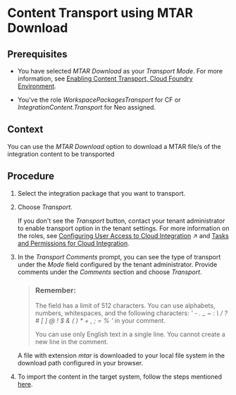 <!-- loioc111710329174ab69127eb76b18d7c2c -->

# Content Transport using MTAR Download



<a name="loioc111710329174ab69127eb76b18d7c2c__prereq_wnj_stw_rcb"/>

## Prerequisites

-   You have selected *MTAR Download* as your *Transport Mode*. For more information, see [Enabling Content Transport, Cloud Foundry Environment](enabling-content-transport-cloud-foundry-environment-452c677.md).

-   You've the role *WorkspacePackagesTransport* for CF or *IntegrationContent.Transport* for Neo assigned.




## Context

You can use the *MTAR Download* option to download a MTAR file/s of the integration content to be transported



<a name="loioc111710329174ab69127eb76b18d7c2c__steps_rm3_3qm_1bb"/>

## Procedure

1.  Select the integration package that you want to transport.

2.  Choose *Transport*.

    If you don't see the *Transport* button, contact your tenant administrator to enable transport option in the tenant settings. For more information on the roles, see [Configuring User Access to Cloud Integration](https://help.sap.com/viewer/368c481cd6954bdfa5d0435479fd4eaf/Cloud/en-US/ed6033b2eabe4a64a20cce1e6076bacf.html "Create and modify application roles and assign users to these roles.") :arrow_upper_right: and [Tasks and Permissions for Cloud Integration](../60-Security/tasks-and-permissions-for-cloud-integration-556d557.md).

3.  In the *Transport Comments* prompt, you can see the type of transport under the *Mode* field configured by the tenant administrator. Provide comments under the *Comments* section and choose *Transport*.

    > ### Remember:  
    > The field has a limit of 512 characters. You can use alphabets, numbers, whitespaces, and the following characters: *' - . \_ ~ : \\ / ? \# \[ \] @ ! $ & \( \) \* + , ; = % '* in your comment.
    > 
    > You can use only English text in a single line. You cannot create a new line in the comment.

    A file with extension *mtar* is downloaded to your local file system in the download path configured in your browser.

4.  To import the content in the target system, follow the steps mentioned [here](https://help.sap.com/viewer/65de2977205c403bbc107264b8eccf4b/Cloud/en-US/f598f69a9be347029b7e5e7205fc7d1f.html).


